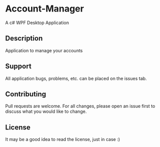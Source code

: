 # Account-Manager

A c# WPF Desktop Application


## Description

Application to manage your accounts


## Support

All application bugs, problems, etc. can be placed on the issues tab.


## Contributing

Pull requests are welcome. For all changes, please open an issue first to discuss what you would like to change.


## License

It may be a good idea to read the license, just in case :)